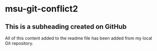 # msu-git-conflict2

## This is a subheading created on GitHub

All of this content added to the readme file has been added from my local Git repository.
